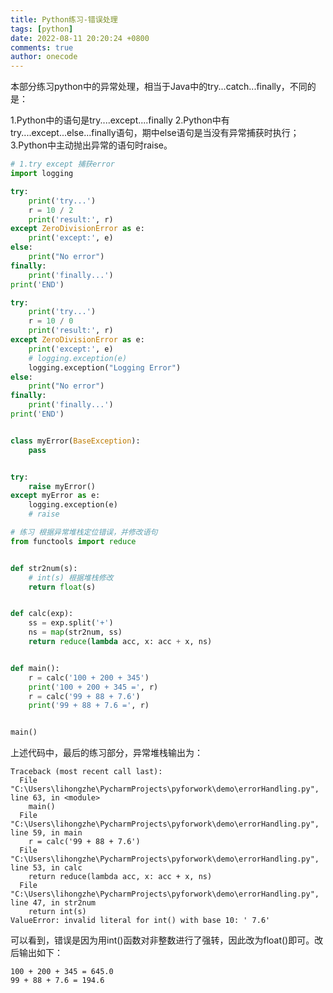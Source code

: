 ```yaml
---
title: Python练习-错误处理
tags: [python]
date: 2022-08-11 20:20:24 +0800
comments: true
author: onecode
---
```

本部分练习python中的异常处理，相当于Java中的try...catch...finally，不同的是：

1.Python中的语句是try....except....finally
2.Python中有try....except...else...finally语句，期中else语句是当没有异常捕获时执行；
3.Python中主动抛出异常的语句时raise。
<!--more-->
```python
# 1.try except 捕获error
import logging

try:
    print('try...')
    r = 10 / 2
    print('result:', r)
except ZeroDivisionError as e:
    print('except:', e)
else:
    print("No error")
finally:
    print('finally...')
print('END')

try:
    print('try...')
    r = 10 / 0
    print('result:', r)
except ZeroDivisionError as e:
    print('except:', e)
    # logging.exception(e)
    logging.exception("Logging Error")
else:
    print("No error")
finally:
    print('finally...')
print('END')


class myError(BaseException):
    pass


try:
    raise myError()
except myError as e:
    logging.exception(e)
    # raise

# 练习 根据异常堆栈定位错误，并修改语句
from functools import reduce


def str2num(s):
    # int(s) 根据堆栈修改
    return float(s)


def calc(exp):
    ss = exp.split('+')
    ns = map(str2num, ss)
    return reduce(lambda acc, x: acc + x, ns)


def main():
    r = calc('100 + 200 + 345')
    print('100 + 200 + 345 =', r)
    r = calc('99 + 88 + 7.6')
    print('99 + 88 + 7.6 =', r)


main()
```
上述代码中，最后的练习部分，异常堆栈输出为：
```
Traceback (most recent call last):
  File "C:\Users\lihongzhe\PycharmProjects\pyforwork\demo\errorHandling.py", line 63, in <module>
    main()
  File "C:\Users\lihongzhe\PycharmProjects\pyforwork\demo\errorHandling.py", line 59, in main
    r = calc('99 + 88 + 7.6')
  File "C:\Users\lihongzhe\PycharmProjects\pyforwork\demo\errorHandling.py", line 53, in calc
    return reduce(lambda acc, x: acc + x, ns)
  File "C:\Users\lihongzhe\PycharmProjects\pyforwork\demo\errorHandling.py", line 47, in str2num
    return int(s)
ValueError: invalid literal for int() with base 10: ' 7.6'
```


可以看到，错误是因为用int()函数对非整数进行了强转，因此改为float()即可。改后输出如下：


```
100 + 200 + 345 = 645.0
99 + 88 + 7.6 = 194.6 
```
